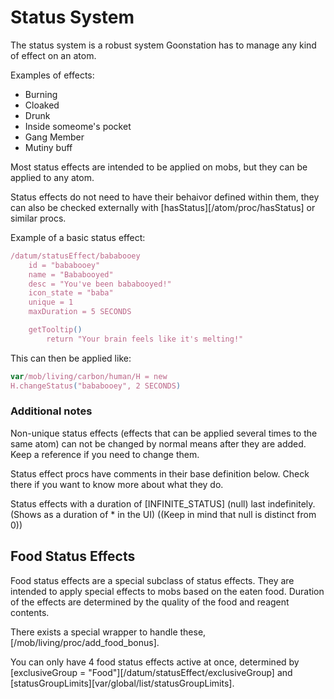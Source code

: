 
# Status System

The status system is a robust system Goonstation has to manage any kind of effect on an atom.

Examples of effects:
* Burning
* Cloaked
* Drunk
* Inside someome's pocket
* Gang Member
* Mutiny buff

Most status effects are intended to be applied on mobs, but they can be applied to any atom.

Status effects do not need to have their behaivor defined within them, they can also be checked externally with [hasStatus][/atom/proc/hasStatus] or similar procs.

Example of a basic status effect:

```js
/datum/statusEffect/bababooey
	id = "bababooey"
	name = "Bababooyed"
	desc = "You've been bababooyed!"
	icon_state = "baba"
	unique = 1
	maxDuration = 5 SECONDS

	getTooltip()
		return "Your brain feels like it's melting!"
```

This can then be applied like:
```js
var/mob/living/carbon/human/H = new
H.changeStatus("bababooey", 2 SECONDS)
```

### Additional notes

Non-unique status effects (effects that can be applied several times to the same atom) can not be changed by normal means after they are added. Keep a reference if you need to change them.

Status effect procs have comments in their base definition below. Check there if you want to know more about what they do.

Status effects with a duration of [INFINITE_STATUS] (null) last indefinitely. (Shows as a duration of * in the UI) ((Keep in mind that null is distinct from 0))

## Food Status Effects

Food status effects are a special subclass of status effects.
They are intended to apply special effects to mobs based on the eaten food. Duration of the effects are determined by the quality of the food and reagent contents.

There exists a special wrapper to handle these, [/mob/living/proc/add_food_bonus].

You can only have 4 food status effects active at once, determined by [exclusiveGroup = "Food"][/datum/statusEffect/exclusiveGroup] and [statusGroupLimits][var/global/list/statusGroupLimits].
